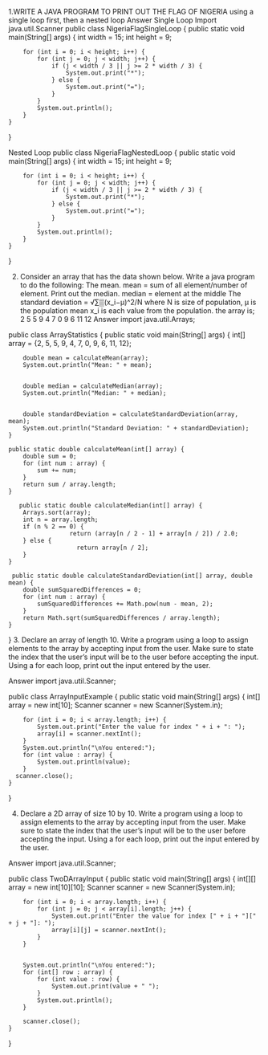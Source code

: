 1.WRITE A JAVA PROGRAM TO PRINT OUT THE FLAG OF NIGERIA  using a single loop first, then a nested loop 
Answer
Single Loop
Import  java.util.Scanner
public class NigeriaFlagSingleLoop {
    public static void main(String[] args) {
        int width = 15;
        int height = 9; 

        for (int i = 0; i < height; i++) {
            for (int j = 0; j < width; j++) {
                if (j < width / 3 || j >= 2 * width / 3) {
                    System.out.print("*");
                } else {
                    System.out.print("=");
                }
            }
            System.out.println();
        }
    }
}



Nested Loop
public class NigeriaFlagNestedLoop {
    public static void main(String[] args) {
        int width = 15;
        int height = 9; 

        for (int i = 0; i < height; i++) {
            for (int j = 0; j < width; j++) {
                if (j < width / 3 || j >= 2 * width / 3) {
                    System.out.print("*");
                } else {
                    System.out.print("=");
                }
            }
            System.out.println();
        }
    }
}






2.  Consider an array that has the data shown below. Write a java program to do the following: The mean. mean = sum of all element/number of element. Print out the median. median = element at the middle The standard deviation = √∑▒(x_i−μ)^2/N  	where N is size of population, μ is the population mean 	 x_i is each value from the population. the array is;     
2    5	5	9	4	7	0	9	6	11	12 
Answer
import java.util.Arrays;

public class ArrayStatistics {
    public static void main(String[] args) {
        int[] array = {2, 5, 5, 9, 4, 7, 0, 9, 6, 11, 12};
        
        double mean = calculateMean(array);
        System.out.println("Mean: " + mean);


        double median = calculateMedian(array);
        System.out.println("Median: " + median);


        double standardDeviation = calculateStandardDeviation(array, mean);
        System.out.println("Standard Deviation: " + standardDeviation);
    }

    public static double calculateMean(int[] array) {
        double sum = 0;
        for (int num : array) {
            sum += num;
        }
        return sum / array.length;
    }

       public static double calculateMedian(int[] array) {
        Arrays.sort(array); 
        int n = array.length;
        if (n % 2 == 0) {
                     return (array[n / 2 - 1] + array[n / 2]) / 2.0;
        } else {
                       return array[n / 2];
        }
    }

     public static double calculateStandardDeviation(int[] array, double mean) {
        double sumSquaredDifferences = 0;
        for (int num : array) {
            sumSquaredDifferences += Math.pow(num - mean, 2);
        }
        return Math.sqrt(sumSquaredDifferences / array.length);
    }
}
3. Declare an array of length 10.
Write a program using a loop to assign elements to the array by accepting input from the user. Make sure to state the index that the user’s input will be to the user before accepting the input.
Using a for each loop, print out the input entered by the user.

Answer
import java.util.Scanner;

public class ArrayInputExample {
    public static void main(String[] args) {
        int[] array = new int[10]; 
        Scanner scanner = new Scanner(System.in);

        
        for (int i = 0; i < array.length; i++) {
            System.out.print("Enter the value for index " + i + ": ");
            array[i] = scanner.nextInt();
        }
        System.out.println("\nYou entered:");
        for (int value : array) {
            System.out.println(value);
        }
      scanner.close(); 
    }
}

4. Declare a 2D array of size 10 by 10.
Write a program using a loop to assign elements to the array by accepting input from the user. Make sure to state the index that the user’s input will be to the user before accepting the input.
Using a for each loop, print out the input entered by the user.

Answer
import java.util.Scanner;

public class TwoDArrayInput {
    public static void main(String[] args) {
        int[][] array = new int[10][10]; 
        Scanner scanner = new Scanner(System.in);

        
        for (int i = 0; i < array.length; i++) { 
            for (int j = 0; j < array[i].length; j++) { 
                System.out.print("Enter the value for index [" + i + "][" + j + "]: ");
                array[i][j] = scanner.nextInt();
            }
        }

        
        System.out.println("\nYou entered:");
        for (int[] row : array) { 
            for (int value : row) { 
                System.out.print(value + " ");
            }
            System.out.println();
        }

        scanner.close();
    }
}

